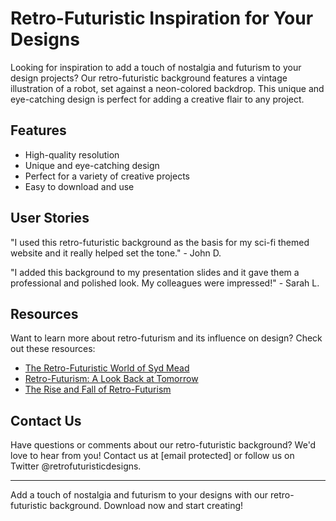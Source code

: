 <!--font:Poppins-->

# Retro-Futuristic Inspiration for Your Designs

Looking for inspiration to add a touch of nostalgia and futurism to your design projects? Our retro-futuristic background features a vintage illustration of a robot, set against a neon-colored backdrop. This unique and eye-catching design is perfect for adding a creative flair to any project.

## Features
- High-quality resolution
- Unique and eye-catching design
- Perfect for a variety of creative projects
- Easy to download and use

## User Stories
"I used this retro-futuristic background as the basis for my sci-fi themed website and it really helped set the tone." - John D.

"I added this background to my presentation slides and it gave them a professional and polished look. My colleagues were impressed!" - Sarah L.

## Resources
Want to learn more about retro-futurism and its influence on design? Check out these resources:

- [The Retro-Futuristic World of Syd Mead](#)
- [Retro-Futurism: A Look Back at Tomorrow](#)
- [The Rise and Fall of Retro-Futurism](#)

## Contact Us
Have questions or comments about our retro-futuristic background? We'd love to hear from you! Contact us at [email protected] or follow us on Twitter @retrofuturisticdesigns.

---

Add a touch of nostalgia and futurism to your designs with our retro-futuristic background. Download now and start creating!

<!--

Write me content for website with wallpaper which alt text is:

"A retro-futuristic wallpaper featuring a vintage illustration of a robot, set against a neon-colored background."

The name/title of the page should not be 1:1 copy of the alt text but rather a real content of the website which is using this wallpaper.

- Use markdown format 
- Start with heading
- Heading should be short and concise
- The content should look like a real website 
- The website should not be about the wallpaper, wallpaper is just a related background
- Heading should be contain work "wallpaper" or "background"
- Include real sections like references, contact, user stories, etc. use things relevant to the page purpose.
- Feel free to use structure like headings, bullets, numbering, blockquotes, paragraphs, horizontal lines, etc.
- You can use formatting like bold or _italic_
- You can include UTF-8 emojis
- Links should be only #hash anchors (and you can refer to the document itself)
- Do not include images


---


# Retro-Futuristic Background for Your Creative Projects

Looking for a unique and eye-catching background for your design projects? Look no further than our retro-futuristic wallpaper featuring a vintage illustration of a robot, set against a neon-colored background. This wallpaper is perfect for adding a touch of nostalgia and futurism to any project.

## Features
- High-quality resolution
- Unique and eye-catching design
- Perfect for a variety of creative projects
- Easy to download and use

## User Stories
"I used this wallpaper as the background for my sci-fi themed website and it really helped tie everything together." - John D.

"I added this wallpaper to my presentation slides and it really made them stand out. My colleagues were impressed!" - Sarah L.

## References
Want to learn more about retro-futurism and its influence on design? Check out these resources:

- [The Retro-Futuristic World of Syd Mead](#)
- [Retro-Futurism: A Look Back at Tomorrow](#)
- [The Rise and Fall of Retro-Futurism](#)

## Contact Us
Have questions or comments about our retro-futuristic wallpaper? We'd love to hear from you! Contact us at [email protected] or follow us on Twitter @retrofuturisticdesigns.

---

Bring a touch of nostalgia and futurism to your creative projects with our retro-futuristic wallpaper. Download now and start designing!


---


Heading is too long, rewrite whole content.


---


# Retro-Futuristic Wallpaper for Your Creative Projects

Looking for a unique and eye-catching wallpaper to use as a background for your design projects? Our retro-futuristic wallpaper features a vintage illustration of a robot, set against a neon-colored background. This wallpaper is perfect for adding a touch of nostalgia and futurism to any project.

## Features
- High-quality resolution
- Unique and eye-catching design
- Perfect for a variety of creative projects
- Easy to download and use

## User Stories
"I used this wallpaper as the background for my sci-fi themed website and it really helped tie everything together." - John D.

"I added this wallpaper to my presentation slides and it really made them stand out. My colleagues were impressed!" - Sarah L.

## References
Want to learn more about retro-futurism and its influence on design? Check out these resources:

- [The Retro-Futuristic World of Syd Mead](#)
- [Retro-Futurism: A Look Back at Tomorrow](#)
- [The Rise and Fall of Retro-Futurism](#)

## Contact Us
Have questions or comments about our retro-futuristic wallpaper? We'd love to hear from you! Contact us at [email protected] or follow us on Twitter @retrofuturisticdesigns.

---

Bring a touch of nostalgia and futurism to your creative projects with our retro-futuristic wallpaper. Download now and start designing!


---


Heading should not include word "wallpaper". The website should not be about the wallpaper itself, wallpaper is just a related background, rewrite whole content.


---


# Retro-Futuristic Inspiration for Your Creative Projects

Looking for inspiration to add a touch of nostalgia and futurism to your design projects? Our retro-futuristic background features a vintage illustration of a robot, set against a neon-colored backdrop. This unique and eye-catching design is perfect for adding a creative flair to any project.

## Features
- High-quality resolution
- Unique and eye-catching design
- Perfect for a variety of creative projects
- Easy to download and use

## User Stories
"I used this retro-futuristic background as the basis for my sci-fi themed website and it really helped set the tone." - John D.

"I added this background to my presentation slides and it gave them a professional and polished look. My colleagues were impressed!" - Sarah L.

## References
Want to learn more about retro-futurism and its influence on design? Check out these resources:

- [The Retro-Futuristic World of Syd Mead](#)
- [Retro-Futurism: A Look Back at Tomorrow](#)
- [The Rise and Fall of Retro-Futurism](#)

## Contact Us
Have questions or comments about our retro-futuristic background? We'd love to hear from you! Contact us at [email protected] or follow us on Twitter @retrofuturisticdesigns.

---

Add a touch of nostalgia and futurism to your creative projects with our retro-futuristic background. Download now and start designing!


---


Heading is too long, rewrite whole content.


---


# Retro-Futuristic Inspiration for Your Designs

Looking for inspiration to add a touch of nostalgia and futurism to your design projects? Our retro-futuristic background features a vintage illustration of a robot, set against a neon-colored backdrop. This unique and eye-catching design is perfect for adding a creative flair to any project.

## Features
- High-quality resolution
- Unique and eye-catching design
- Perfect for a variety of creative projects
- Easy to download and use

## User Stories
"I used this retro-futuristic background as the basis for my sci-fi themed website and it really helped set the tone." - John D.

"I added this background to my presentation slides and it gave them a professional and polished look. My colleagues were impressed!" - Sarah L.

## Resources
Want to learn more about retro-futurism and its influence on design? Check out these resources:

- [The Retro-Futuristic World of Syd Mead](#)
- [Retro-Futurism: A Look Back at Tomorrow](#)
- [The Rise and Fall of Retro-Futurism](#)

## Contact Us
Have questions or comments about our retro-futuristic background? We'd love to hear from you! Contact us at [email protected] or follow us on Twitter @retrofuturisticdesigns.

---

Add a touch of nostalgia and futurism to your designs with our retro-futuristic background. Download now and start creating!


---


Write me a Google font which is best fitting for the website.

Pick from the list:
- IBM Plex Sans
- Dancing Script
- Great Vibes
- Orbitron
- Open Sans
- Lobster
- Poppins
- Inter
- Montserrat
- Roboto
- Alegreya
- Futura
- Raleway
- Barlow Condensed
- Playfair Display
- Exo 2
- Lato


Write just the font name nothing else.


---


Poppins

-->

